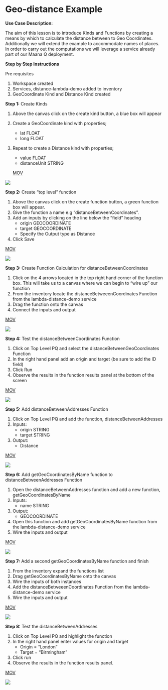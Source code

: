 # Geo-distance Example

**Use Case Description:**  

The aim of this lesson is to introduce Kinds and Functions by creating a means by which to calculate the distance between to Geo Coordinates.  Additionally we will extend the example to accommodate names of places.  In order to carry out the computations we will leverage a service already part of our Maana Q deployment.   

**Step by Step Instructions**

Pre requisites 

1. Workspace created 
2. Services, distance-lambda-demo added to inventory 
3. GeoCoordinate Kind and Distance Kind created 

**Step 1:** Create Kinds  

1. Above the canvas click on the create kind button, a blue box will appear 
2. Create a GeoCoordinate kind with properties; 
   * lat  FLOAT 
   * long FLOAT 
3. Repeat to create a Distance kind with properties; 

   * value FLOAT 
   * distanceUnit STRING 

   [MOV](https://maanaimages.blob.core.windows.net/maana-q-documentation/QTraining_videos/IntroToKinds/videos%202/IntroToKindsAndFunctions_step1_addKinds.mov)

![](https://maanaimages.blob.core.windows.net/maana-q-documentation/QTraining_videos/IntroToKinds/gifs%205/lesson%202%20Step%201%20-%20Add%20Kinds.gif)



**Step 2:** Create “top level” function 

1. Above the canvas click on the create function button, a green function box will appear.  
2. Give the function a name e.g “distanceBetweenCoordinates”.  
3. Add an inputs by clicking on the line below the “field” heading  
   * origin GEOCOORDINATE 
   * target GEOCOORDINATE 
   * Specify the Output type as Distance 
4. Click Save

[MOV](https://maanaimages.blob.core.windows.net/maana-q-documentation/QTraining_videos/IntroToKinds/videos%202/IntroToKindsAndFunctions_step2_topLevelFunction.mov)

![](https://maanaimages.blob.core.windows.net/maana-q-documentation/QTraining_videos/IntroToKinds/gifs%205/lesson%202%20step%202%20top%20level%20func.gif)

**Step 3:** Create Function Calculation for distanceBetweenCoordinates  

1. Click on the 4 arrows located in the top right hand corner of the function box. This will take us to a canvas where we can begin to “wire up” our function 
2. From the inventory locate the distanceBetweeenCoordinates Function from the lambda-distance-demo service 
3. Drag the function onto the canvas 
4. Connect the inputs and output 

[MOV](https://maanaimages.blob.core.windows.net/maana-q-documentation/QTraining_videos/IntroToKinds/videos%202/IntroToKindsAndFunctions_step3_wireUpFunction.mov)

![](https://maanaimages.blob.core.windows.net/maana-q-documentation/QTraining_videos/IntroToKinds/gifs%205/lesson%202%20step%203%20-%20wire%20up%20func.gif)

**Step 4:** Test the distanceBetweenCoordinates Function 

1. Click on Top Level PQ and select the distanceBetweenGeoCoordinates Function 
2. In the right hand panel add an origin and target \(be sure to add the ID field\) 
3. Click Run 
4. Observe the results in the function results panel at the bottom of the screen  

[MOV](https://maanaimages.blob.core.windows.net/maana-q-documentation/QTraining_videos/IntroToKinds/videos%202/IntroToKindsAndFunctions_step4_testDistanceCalculation.mov)

![](https://maanaimages.blob.core.windows.net/maana-q-documentation/QTraining_videos/IntroToKinds/gifs%205/lesson%202%20step%204%20test%20distance%20calc.gif)

**Step 5:** Add distanceBetweenAddresses Function 

1. Click on Top Level PQ and add the function, distanceBetweenAddresses 
2. Inputs:  
   * origin STRING 
   * target STRING 
3. Output: 
   * Distance  

[MOV](https://maanaimages.blob.core.windows.net/maana-q-documentation/QTraining_videos/IntroToKinds/videos%202/IntroToKindsAndFunctions_step5_distanceByAddressFunction.mov)

![](https://maanaimages.blob.core.windows.net/maana-q-documentation/QTraining_videos/IntroToKinds/gifs%205/lesson%202%20step%205%20distance%20by%20addess%20func.gif)

**Step 6:** Add getGeoCoordinatesByName function to distanceBetweenAddresses Function 

1. Open the distanceBetweenAddresses function and add a new function, getGeoCoordinatesByName 
2. Inputs: 
   * name STRING  
3. Output: 
   * GEOCOORDINATE 
4. Open this function and add getGeoCoordinatesByName function from the lambda-distance-demo service 
5. Wire the inputs and output 

[MOV](https://maanaimages.blob.core.windows.net/maana-q-documentation/QTraining_videos/IntroToKinds/videos%202/IntroToKindsAndFunctions_step6_createFirstStepFunction.mov)

![](https://maanaimages.blob.core.windows.net/maana-q-documentation/QTraining_videos/IntroToKinds/gifs%205/lesson%202%20step%206%20create%20first%20step%20func.gif)

**Step 7:** Add a second getGeoCoordinatesByName function and finish 

1. From the inventory expand the functions list 
2. Drag getGeoCoordinatesByName onto the canvas 
3. Wire the inputs of both instances 
4. Add the distanceBetweeenCoordinates Function from the lambda-distance-demo service 
5. Wire the inputs and output 

[MOV](https://maanaimages.blob.core.windows.net/maana-q-documentation/QTraining_videos/IntroToKinds/videos%202/IntroToKindsAndFunctions_step7_duplicateAndWire%20.mov)

![](https://maanaimages.blob.core.windows.net/maana-q-documentation/QTraining_videos/IntroToKinds/gifs%205/lesson%202%20step%207%20-%20duplicate%20and%20wire%20.gif)

**Step 8:** Test the distanceBetweenAddresses 

1. Click on Top Level PQ and highlight the function 
2. In the right hand panel enter values for origin and target 
   * Origin = “London” 
   * Target = “Birmingham” 
3. Click run 
4. Observe the results in the function results panel. 

[MOV](https://maanaimages.blob.core.windows.net/maana-q-documentation/QTraining_videos/IntroToKinds/videos%202/IntroToKindsAndFunctions_step8_finalTest.mov)

![](https://maanaimages.blob.core.windows.net/maana-q-documentation/QTraining_videos/IntroToKinds/gifs%205/lesson%202%20step%208%20final%20test.gif)



